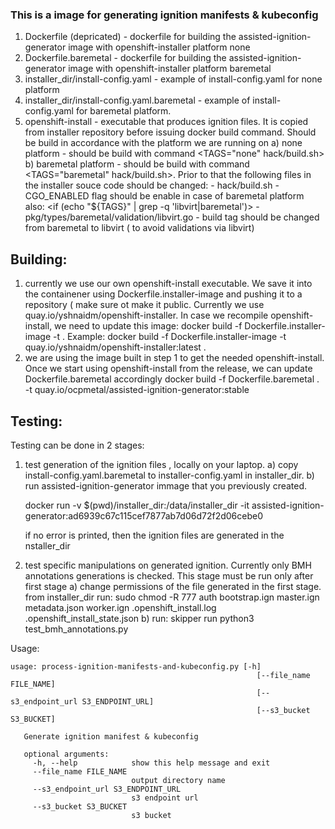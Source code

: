 ### This is a image for generating ignition manifests & kubeconfig

1) Dockerfile (depricated) - dockerfile for building the assisted-ignition-generator image with openshift-installer platform none
2) Dockerfile.baremetal - dockerfile for building the assisted-ignition-generator image with openshift-installer platform baremetal
3) installer_dir/install-config.yaml - example of install-config.yaml for none platform
4) installer_dir/install-config.yaml.baremetal - example of install-config.yaml for baremetal platform. 
5) openshift-install - executable that produces ignition files. It is copied from installer repository before issuing docker build command. Should be build in accordance with the platform we are running on
    a) none platform       - should be build with command <TAGS="none" hack/build.sh>
    b) baremetal platform  - should be build with command <TAGS="baremetal" hack/build.sh>. Prior to that the following files in the installer souce code should be changed:
                             - hack/build.sh                             - CGO_ENABLED flag should be enable in case of baremetal platform also: <if (echo "${TAGS}" | grep -q 'libvirt\|baremetal')>
                             - pkg/types/baremetal/validation/libvirt.go -  build tag should be changed from baremetal to libvirt ( to avoid validations via libvirt)

Building:
----------------
1) currently we use our own openshift-install executable. We save it into the containener using Dockerfile.installer-image and pushing it to a repository ( make sure ot make it public. Currently
   we use quay.io/yshnaidm/openshift-installer. In case we recompile openshift-install, we need to update this image:
   docker build -f Dockerfile.installer-image -t <repository> .
   Example: docker build -f Dockerfile.installer-image -t quay.io/yshnaidm/openshift-installer:latest .
2) we are using the image built in step 1 to get the needed openshift-install. Once we start using openshift-install from the release, we can update Dockerfile.baremetal accordingly
   docker build -f Dockerfile.baremetal . -t quay.io/ocpmetal/assisted-ignition-generator:stable


Testing:
---------------
Testing can be done in 2 stages:

1) test generation of the ignition files , locally on your laptop.
   a) copy install-config.yaml.baremetal to installer-config.yaml in installer_dir.
   b) run assisted-ignition-generator immage that you previously created.

      docker run -v $(pwd)/installer_dir:/data/installer_dir  -it assisted-ignition-generator:ad6939c67c115cef7877ab7d06d72f2d06cebe0

      if no error is printed, then the ignition files are generated in the nstaller_dir

2) test specific manipulations on generated ignition. Currently only BMH annotations generations is checked. This stage must be run only after first stage
   a) change permissions of the file generated in the first stage. from installer_dir run:
      sudo chmod -R 777 auth bootstrap.ign master.ign metadata.json worker.ign .openshift_install.log .openshift_install_state.json
   b) run:
      skipper run python3 test_bmh_annotations.py




Usage: 
```
usage: process-ignition-manifests-and-kubeconfig.py [-h]
                                                       [--file_name FILE_NAME]
                                                       [--s3_endpoint_url S3_ENDPOINT_URL]
                                                       [--s3_bucket S3_BUCKET]
   
   Generate ignition manifest & kubeconfig
   
   optional arguments:
     -h, --help            show this help message and exit
     --file_name FILE_NAME
                           output directory name
     --s3_endpoint_url S3_ENDPOINT_URL
                           s3 endpoint url
     --s3_bucket S3_BUCKET
                           s3 bucket
```
